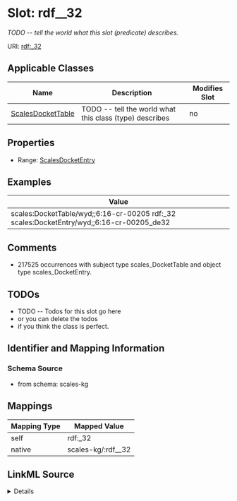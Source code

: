 

# Slot: rdf__32


_TODO -- tell the world what this slot (predicate) describes._





URI: [rdf:_32](http://www.w3.org/1999/02/22-rdf-syntax-ns#_32)



<!-- no inheritance hierarchy -->





## Applicable Classes

| Name | Description | Modifies Slot |
| --- | --- | --- |
| [ScalesDocketTable](../classes/ScalesDocketTable.md) | TODO -- tell the world what this class (type) describes |  no  |







## Properties

* Range: [ScalesDocketEntry](../classes/ScalesDocketEntry.md)






## Examples

| Value |
| --- |
| scales:DocketTable/wyd;;6:16-cr-00205 rdf:_32 scales:DocketEntry/wyd;;6:16-cr-00205_de32 |

## Comments

* 217525 occurrences with subject type scales_DocketTable and object type scales_DocketEntry.

## TODOs

* TODO -- Todos for this slot go here
* or you can delete the todos
* if you think the class is perfect.

## Identifier and Mapping Information







### Schema Source


* from schema: scales-kg




## Mappings

| Mapping Type | Mapped Value |
| ---  | ---  |
| self | rdf:_32 |
| native | scales-kg/:rdf__32 |




## LinkML Source

<details>
```yaml
name: rdf__32
description: TODO -- tell the world what this slot (predicate) describes.
todos:
- TODO -- Todos for this slot go here
- or you can delete the todos
- if you think the class is perfect.
comments:
- 217525 occurrences with subject type scales_DocketTable and object type scales_DocketEntry.
examples:
- value: scales:DocketTable/wyd;;6:16-cr-00205 rdf:_32 scales:DocketEntry/wyd;;6:16-cr-00205_de32
from_schema: scales-kg
rank: 1000
slot_uri: rdf:_32
alias: rdf__32
domain_of:
- scales_DocketTable
range: scales_DocketEntry

```
</details>